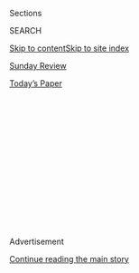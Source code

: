 <div id="app">

<div>

<div>

<div>

<div class="NYTAppHideMasthead css-1q2w90k e1suatyy0">

<div class="section css-ui9rw0 e1suatyy2">

<div class="css-eph4ug er09x8g0">

<div class="css-6n7j50">

</div>

<span class="css-1dv1kvn">Sections</span>

<div class="css-10488qs">

<span class="css-1dv1kvn">SEARCH</span>

</div>

[Skip to content](#site-content)[Skip to site index](#site-index)

</div>

<div id="masthead-section-label" class="css-1wr3we4 eaxe0e00">

[Sunday Review](https://www.nytimes.com/section/opinion/sunday)

</div>

<div class="css-10698na e1huz5gh0">

</div>

</div>

<div id="masthead-bar-one" class="section hasLinks css-15hmgas e1csuq9d3">

<div class="css-uqyvli e1csuq9d0">

</div>

<div class="css-1uqjmks e1csuq9d1">

</div>

<div class="css-9e9ivx">

[](https://myaccount.nytimes.com/auth/login?response_type=cookie&client_id=vi)

</div>

<div class="css-1bvtpon e1csuq9d2">

[Today’s Paper](https://www.nytimes.com/section/todayspaper)

</div>

</div>

</div>

</div>

<div data-aria-hidden="false">

<div id="site-content" role="main">

<div>

<div class="css-1aor85t" style="opacity:0.000000001;z-index:-1;visibility:hidden">

<div class="css-1hqnpie">

<div class="css-epjblv">

<span class="css-17xtcya">[Sunday
Review](/section/opinion/sunday)</span><span class="css-x15j1o">|</span><span class="css-fwqvlz">The
Mistakes That Will Haunt Our Legacy</span>

</div>

<div class="css-k008qs">

<div class="css-1iwv8en">

<span class="css-18z7m18"></span>

<div>

</div>

</div>

<span class="css-1n6z4y">https://nyti.ms/3ee4AF2</span>

<div class="css-1705lsu">

<div class="css-4xjgmj">

<div class="css-4skfbu" role="toolbar" data-aria-label="Social Media Share buttons, Save button, and Comments Panel with current comment count" data-testid="share-tools">

  - 
  - 
  - 
  - 
    
    <div class="css-6n7j50">
    
    </div>

  - 
  - 

</div>

</div>

</div>

</div>

</div>

</div>

<div id="NYT_TOP_BANNER_REGION" class="css-13pd83m">

</div>

<div id="top-wrapper" class="css-1sy8kpn">

<div id="top-slug" class="css-l9onyx">

Advertisement

</div>

[Continue reading the main story](#after-top)

<div class="ad top-wrapper" style="text-align:center;height:100%;display:block;min-height:250px">

<div id="top" class="place-ad" data-position="top" data-size-key="top">

</div>

</div>

<div id="after-top">

</div>

</div>

<div>

<div class="css-v5btjw etb61u70">

<div class="css-v05ibm etb61u71">

[Opinion](/section/opinion)

</div>

</div>

<div id="sponsor-wrapper" class="css-1hyfx7x">

<div id="sponsor-slug" class="css-19vbshk">

Supported by

</div>

[Continue reading the main story](#after-sponsor)

<div id="sponsor" class="ad sponsor-wrapper" style="text-align:center;height:100%;display:block">

</div>

<div id="after-sponsor">

</div>

</div>

<div class="css-186x18t">

</div>

<div class="css-1vkm6nb ehdk2mb0">

# The Mistakes That Will Haunt Our Legacy

</div>

As we topple statues, let’s also search for our own moral blind spots.

<div class="css-18e8msd">

<div class="css-vp77d3 epjyd6m0">

<div class="css-1p10dcb ey68jwv0" data-aria-hidden="true">

[![Nicholas
Kristof](https://static01.nyt.com/images/2018/04/03/opinion/nicholas-kristof/nicholas-kristof-thumbLarge-v2.png
"Nicholas Kristof")](https://www.nytimes.com/column/nicholas-kristof)

</div>

<div class="css-1baulvz">

By [<span class="css-1baulvz last-byline" itemprop="name">Nicholas
Kristof</span>](https://www.nytimes.com/column/nicholas-kristof)

<div class="css-8atqhb">

Opinion Columnist

</div>

</div>

</div>

  - July 11, 2020

  - 
    
    <div class="css-4xjgmj">
    
    <div class="css-d8bdto" role="toolbar" data-aria-label="Social Media Share buttons, Save button, and Comments Panel with current comment count" data-testid="share-tools">
    
      - 
      - 
      - 
      - 
        
        <div class="css-6n7j50">
        
        </div>
    
      - 
      - 
    
    </div>
    
    </div>

</div>

<div class="css-79elbk" data-testid="photoviewer-wrapper">

<div class="css-z3e15g" data-testid="photoviewer-wrapper-hidden">

</div>

<div class="css-1a48zt4 ehw59r15" data-testid="photoviewer-children">

![<span class="css-16f3y1r e13ogyst0" data-aria-hidden="true">A chicken
farm in North
Carolina.</span><span class="css-cnj6d5 e1z0qqy90" itemprop="copyrightHolder"><span class="css-1ly73wi e1tej78p0">Credit...</span><span><span>Randall
Hill/Reuters</span></span></span>](https://static01.nyt.com/images/2020/07/12/opinion/sunday/12Kristof/12Kristof-articleLarge.jpg?quality=75&auto=webp&disable=upscale)

</div>

</div>

</div>

<div class="section meteredContent css-1r7ky0e" name="articleBody" itemprop="articleBody">

<div class="css-1fanzo5 StoryBodyCompanionColumn">

<div class="css-53u6y8">

As we pull down controversial statues and reassess historical figures,
I’ve been wondering what our great-grandchildren will find
bewilderingly immoral about our own times — and about us.

Which of today’s heroes will be discredited? Which statues toppled? What
will later generations see as our own ethical blind spots?

I believe that one will be our cruelty to animals. Modern society relies
on factory farming to produce protein that is inexpensive and abundant.
But it causes suffering to animals on an incalculable scale.

Over the last 200 years, the world has become far more sensitive to
animal rights. In feudal Europe, a game consisted of nailing a cat to a
post and head-butting it to death; now, growing numbers of states have
passed animal protection laws, McDonald’s is moving to cage-free eggs
and there are [legal
debates](https://fedsoc.org/commentary/fedsoc-blog/do-animals-or-humans-claiming-to-represent-them-have-constitutional-standing-to-file-federal-lawsuits-in-the-ninth-circuit-the-answer-is-yes#:~:text=In%20the%20Ninth%20Circuit%2C%20the%20Answer%20Is%20Yes.,-Topics%3A&text=You%20might%20be%20a%20little,file%20lawsuits%20in%20federal%20cases.)
about whether certain mammals should have standing to sue in courts.

</div>

</div>

<div class="css-1fanzo5 StoryBodyCompanionColumn">

<div class="css-53u6y8">

<div class="css-1q1hscp">

<div class="css-1xk4eoy">

<div id="NK">

</div>

</div>

</div>

The upshot is court cases like [Cetacean Community v.
Bush](https://www.animallaw.info/case/cetacean-community-v-bush), in
which the plaintiffs were whales, dolphins and porpoises, and
[Naruto](https://www.animallaw.info/pleading/naruto-v-slater-peta), a
Crested Macaque, v. Slater.

Pope Francis
[suggests](https://www.nytimes.com/2015/09/24/opinion/nicholas-kristof-a-pope-for-all-species.html)
that animals go to heaven, and many humans would agree: Paradise would
be diminished without pets.

Yet while we adore our pets and coddle them — a dog in a wealthy family
may get better medical and dental care than a child in a poor family —
we as a society often do not extend this empathy to unseen farm animals,
especially poultry.

Some 9.3 billion chickens were slaughtered last year in the United
States — 28 per American — and here’s [how they are typically
killed](https://www.nytimes.com/2015/03/15/opinion/sunday/nicholas-kristof-to-kill-a-chicken.html):
Workers shove the chickens’ legs into metal shackles, and the birds are
then carried upside down to an electrified bath that stuns them before a
circular saw cuts open their necks and they are dunked in scalding
water.

</div>

</div>

<div class="css-1fanzo5 StoryBodyCompanionColumn">

<div class="css-53u6y8">

Even when this system works perfectly, chickens sometimes have legs or
wings broken as they are shackled. [When the system
fails](https://youtu.be/IayFKuxqODo), they are not stunned and struggle
frantically as they are carried to the saw. The saw in turn misses many
birds — the Agriculture Department says that 526,000 chickens were not
slaughtered correctly last year — and some are boiled alive.

A child who plucks out a bird’s feathers may be punished, but corporate
executives who torture birds by the billions are showered with stock
options.

Factory farming also diminishes human frontline workers, from struggling
farmers who raise animals to the miserably paid and poorly protected
[slaughterhouse
employees](https://foodispower.org/human-labor-slavery/slaughterhouse-workers/#:~:text=Slaughtering%20animals%20and%20processing%20their,facilities%20employ%20over%20500%2C000%20workers.)
now falling ill from the coronavirus.

In the face of all this, attitudes are changing: Eight percent of young
American adults said in 2018 that they were vegetarians, compared with
just 2 percent of Americans 55 and older.

I became a vegetarian almost two years ago (not a strict one, and I do
eat fish) because my daughter nagged me (“provided moral guidance” would
be a nicer spin), and I suspect that ethical and environmental
considerations — and the increasing availability of tasty alternatives
to meat — will lead our descendants to eat less meat, and be baffled at
our casual acceptance of an industrial agricultural model built on
large-scale cruelty.

“One day future generations will look back on our abuse of animals in
factory farms with the same attitude that we have to the cruelties of
the Roman ‘games’ at the Colosseum,” Peter Singer, a Princeton
University philosopher, told me. “They will wonder how we could be blind
to the suffering we are so needlessly inflicting on billions of
animals.”

A second area that I think will leave future generations baffled at our
heartlessness is our indifference to suffering in impoverished
countries. More than five million young children will die this year
around the world from diarrhea, malnutrition or other ailments; we let
these children perish essentially because of our own tribalism. They are
not a priority to us.

</div>

</div>

<div class="css-1fanzo5 StoryBodyCompanionColumn">

<div class="css-53u6y8">

While I denounced the mistreatment of broiler chickens, it’s only fair
to note that about 5 percent of those birds die prematurely. In
contrast, 7.8 percent of children in sub-Saharan Africa die by the age
of 5, according to UNICEF. So heartless agribusiness concerns do a
better job ensuring the survival of baby chicks than the international
community sometimes does for human babies.

A third area where I suspect our descendants will judge us harshly is
climate change. Our generation’s denialism will lead to more extreme
weather, more flooded homes, more heat waves — and resentment that
early-21st-century humans could have been so selfish as to refuse to
take small steps to reduce carbon emissions.

I raised this issue of our moral blind spots in my [email
newsletter](http://nytimes.com/kristofemail) the other day, and one
reader, Brad Marston, a physics professor at Brown University, put it
this way: “In 100 years our generation may be as poorly regarded as
19th-century racists are today (or worse), due to our failure to tackle
climate change, leaving a damaged and possibly ruined planet to future
generations.”

So I’m all for re-examining history and removing statues of Confederate
generals. But just as important is our obligation to think deeply about
our own moral myopia today and address it while there is still time.

*The Times is committed to publishing* [*a diversity of
letters*](https://www.nytimes.com/2019/01/31/opinion/letters/letters-to-editor-new-york-times-women.html)
*to the editor. We’d like to hear what you think about this or any of
our articles. Here are some*
[*tips*](https://help.nytimes.com/hc/en-us/articles/115014925288-How-to-submit-a-letter-to-the-editor)*.
And here’s our email:*
[*letters@nytimes.com*](mailto:letters@nytimes.com)*.*

</div>

</div>

</div>

<div>

</div>

<div>

</div>

<div>

</div>

<div>

<div id="bottom-wrapper" class="css-1ede5it">

<div id="bottom-slug" class="css-l9onyx">

Advertisement

</div>

[Continue reading the main story](#after-bottom)

<div id="bottom" class="ad bottom-wrapper" style="text-align:center;height:100%;display:block;min-height:90px">

</div>

<div id="after-bottom">

</div>

</div>

</div>

</div>

</div>

## Site Index

<div>

</div>

## Site Information Navigation

  - [© <span>2020</span> <span>The New York Times
    Company</span>](https://help.nytimes.com/hc/en-us/articles/115014792127-Copyright-notice)

<!-- end list -->

  - [NYTCo](https://www.nytco.com/)
  - [Contact
    Us](https://help.nytimes.com/hc/en-us/articles/115015385887-Contact-Us)
  - [Work with us](https://www.nytco.com/careers/)
  - [Advertise](https://nytmediakit.com/)
  - [T Brand Studio](http://www.tbrandstudio.com/)
  - [Your Ad
    Choices](https://www.nytimes.com/privacy/cookie-policy#how-do-i-manage-trackers)
  - [Privacy](https://www.nytimes.com/privacy)
  - [Terms of
    Service](https://help.nytimes.com/hc/en-us/articles/115014893428-Terms-of-service)
  - [Terms of
    Sale](https://help.nytimes.com/hc/en-us/articles/115014893968-Terms-of-sale)
  - [Site Map](https://spiderbites.nytimes.com)
  - [Help](https://help.nytimes.com/hc/en-us)
  - [Subscriptions](https://www.nytimes.com/subscription?campaignId=37WXW)

</div>

</div>

</div>

</div>
